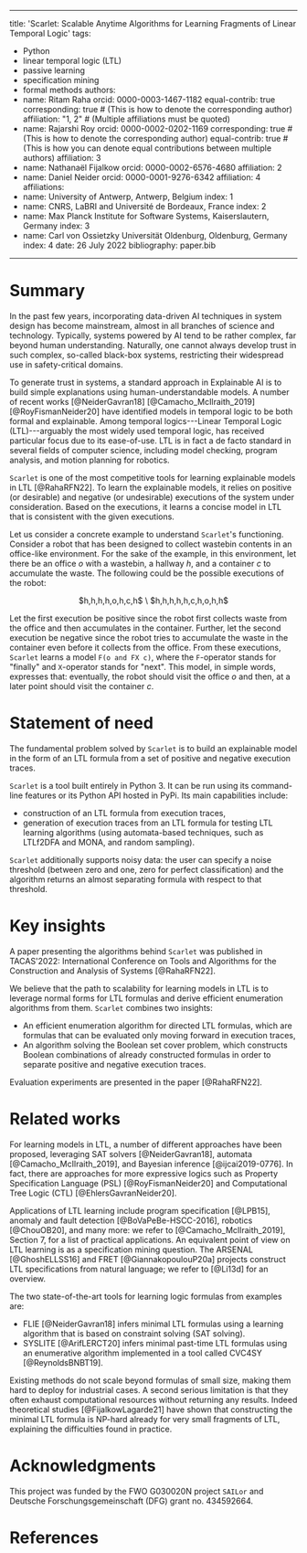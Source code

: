 
---
title: 'Scarlet: Scalable Anytime Algorithms for Learning Fragments of Linear Temporal Logic'
tags:
  - Python
  - linear temporal logic (LTL)
  - passive learning
  - specification mining
  - formal methods
authors:
  - name: Ritam Raha
    orcid: 0000-0003-1467-1182
    equal-contrib: true
    corresponding: true # (This is how to denote the corresponding author)
    affiliation: "1, 2" # (Multiple affiliations must be quoted)
  - name: Rajarshi Roy
    orcid: 0000-0002-0202-1169
    corresponding: true # (This is how to denote the corresponding author)
    equal-contrib: true # (This is how you can denote equal contributions between multiple authors)
    affiliation: 3
  - name: Nathanaël Fijalkow
    orcid: 0000-0002-6576-4680
    affiliation: 2
  - name: Daniel Neider
    orcid: 0000-0001-9276-6342
    affiliation: 4
affiliations:
 - name: University of Antwerp, Antwerp, Belgium
   index: 1
 - name: CNRS, LaBRI and Université de Bordeaux, France
   index: 2
 - name: Max Planck Institute for Software Systems, Kaiserslautern, Germany
   index: 3
 - name: Carl von Ossietzky Universität Oldenburg, Oldenburg, Germany
   index: 4
date: 26 July 2022
bibliography: paper.bib
---

# Summary

In the past few years, incorporating data-driven AI techniques in system design has become mainstream, almost in all branches of science and technology.
Typically, systems powered by AI tend to be rather complex, far beyond human understanding.
Naturally, one cannot always develop trust in such complex, so-called black-box systems, restricting their widespread use in safety-critical domains.

To generate trust in systems, a standard approach in Explainable AI is to build simple explanations using human-understandable models.
A number of recent works [@NeiderGavran18] [@Camacho_McIlraith_2019] [@RoyFismanNeider20] have identified models in temporal logic to be both formal and explainable.
Among temporal logics---Linear Temporal Logic (LTL)---arguably the most widely used temporal logic, has received particular focus due to its ease-of-use.
LTL is in fact a de facto standard in several fields of computer science, including model checking, program analysis, and motion planning for robotics.

`Scarlet` is one of the most competitive tools for learning explainable models in LTL [@RahaRFN22].
To learn the explainable models, it relies on positive (or desirable) and negative (or undesirable) executions of the system under consideration.
Based on the executions, it learns a concise model in LTL that is consistent with the given executions.

Let us consider a concrete example to understand `Scarlet`'s functioning.
Consider a robot that has been designed to collect wastebin contents in an office-like environment.
For the sake of the example, in this environment, let there be an office $o$ with a wastebin, a hallway $h$, and a container $c$ to accumulate the waste.
The following could be the possible executions of the robot:

<center>
$h,h,h,h,o,h,c,h$ \
$h,h,h,h,h,c,h,o,h,h$
</center>

Let the first execution be positive since the robot first collects waste from the office and then accumulates in the container.
Further, let the second execution be negative since the robot tries to accumulate the waste in the container even before it collects from the office.
From these executions, `Scarlet` learns a model `F(o and FX c)`, where the `F`-operator stands for "finally" and `X`-operator stands for "next".
This model, in simple words, expresses that: eventually, the robot should visit the office $o$ and then, at a later point should visit the container $c$. 


# Statement of need

The fundamental problem solved by `Scarlet` is to build an explainable model in the form of an LTL formula from a set of positive and negative execution traces.

`Scarlet` is a tool built entirely in Python 3. It can be run using its command-line features or its Python API hosted in PyPi. Its main capabilities include:

* construction of an LTL formula from execution traces,
* generation of execution traces from an LTL formula for testing LTL learning algorithms (using automata-based techniques, such as LTLf2DFA and MONA, and random sampling).

`Scarlet` additionally supports noisy data: the user can specify a noise threshold (between zero and one, zero for perfect classification) and the algorithm returns an almost separating formula with respect to that threshold.

# Key insights

A paper presenting the algorithms behind `Scarlet` was published in TACAS'2022: International Conference on Tools and Algorithms for the Construction and Analysis of Systems [@RahaRFN22]. 

We believe that the path to scalability for learning models in LTL is to leverage normal forms for LTL formulas and derive efficient enumeration algorithms from them. `Scarlet` combines two insights:

* An efficient enumeration algorithm for directed LTL formulas, which are formulas that can be evaluated only moving forward in execution traces,
* An algorithm solving the Boolean set cover problem, which constructs Boolean combinations of already constructed formulas in order to separate positive and negative execution traces.

Evaluation experiments are presented in the paper [@RahaRFN22].

# Related works

For learning models in LTL, a number of different approaches have been proposed, leveraging SAT solvers [@NeiderGavran18], automata [@Camacho_McIlraith_2019], and Bayesian inference [@ijcai2019-0776]. In fact, there are approaches for more expressive logics such as Property Specification Language (PSL) [@RoyFismanNeider20] and Computational Tree Logic (CTL) [@EhlersGavranNeider20].

Applications of LTL learning include program specification [@LPB15], anomaly and fault detection [@BoVaPeBe-HSCC-2016], robotics [@ChouOB20], and many more: we refer to [@Camacho_McIlraith_2019], Section 7, for a list of practical applications.
An equivalent point of view on LTL learning is as a specification mining question. 
The ARSENAL [@GhoshELLSS16] and FRET [@GiannakopoulouP20a] projects construct LTL specifications from natural language; we refer to [@Li13d] for an overview.

The two state-of-the-art tools for learning logic formulas from examples are:

* FLIE [@NeiderGavran18] infers minimal LTL formulas using a learning algorithm that is based on constraint solving (SAT solving).
* SYSLITE [@ArifLERCT20] infers minimal past-time LTL formulas using an enumerative algorithm implemented in a tool called CVC4SY [@ReynoldsBNBT19].

Existing methods do not scale beyond formulas of small size, making them hard to deploy for industrial cases. A second serious limitation is that they often exhaust computational resources without returning any results. Indeed theoretical studies [@FijalkowLagarde21] have shown that constructing the minimal LTL formula is NP-hard already for very small fragments of LTL, explaining the difficulties found in practice.

# Acknowledgments

This project was funded by the FWO G030020N project `SAILor` and Deutsche Forschungsgemeinschaft (DFG) grant no. 434592664.


# References
